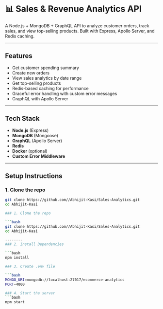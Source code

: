 # 📊 Sales & Revenue Analytics API

A Node.js + MongoDB + GraphQL API to analyze customer orders, track sales, and view top-selling products. Built with Express, Apollo Server, and Redis caching.

---

##  Features

-  Get customer spending summary
-  Create new orders
-  View sales analytics by date range
-  Get top-selling products
-  Redis-based caching for performance
-  Graceful error handling with custom error messages
- GraphQL with Apollo Server
  

---

##  Tech Stack

- **Node.js** (Express)
- **MongoDB** (Mongoose)
- **GraphQL** (Apollo Server)
- **Redis**
- **Docker** (optional)
- **Custom Error Middleware**

---


##  Setup Instructions

### 1. Clone the repo

```bash
git clone https://github.com//Abhijit-Kasi/Sales-Analytics.git  
cd Abhijit-Kasi

### 1. Clone the repo

```bash
git clone https://github.com//Abhijit-Kasi/Sales-Analytics.git  
cd Abhijit-Kasi

--------
### 2. Install Dependencies

```bash
npm install

### 3. Create .env file

```bash
MONGO_URI=mongodb://localhost:27017/ecommerce-analytics
PORT=4000

### 4. Start the server
```bash
npm start 
